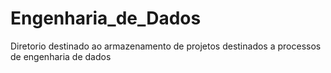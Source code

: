 # Engenharia_de_Dados
 
Diretorio destinado ao armazenamento de projetos destinados a processos de engenharia de dados